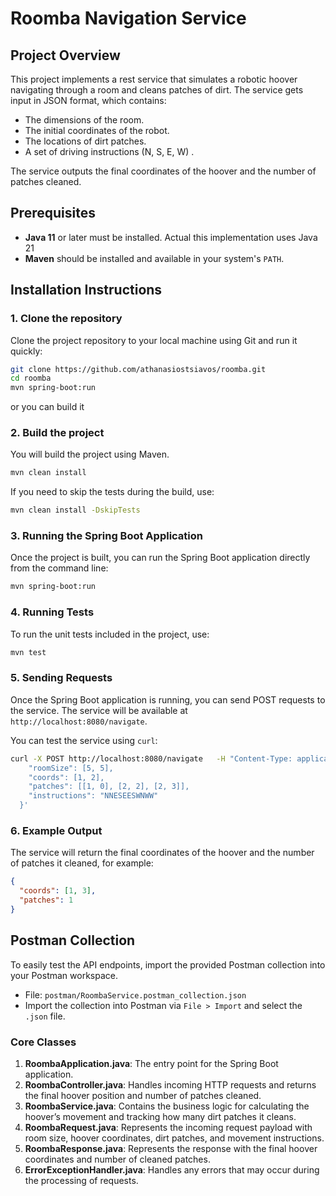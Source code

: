
# Roomba Navigation Service

## Project Overview

This project implements a rest service that simulates a robotic hoover navigating through a room and cleans patches of dirt. The service gets input in JSON format, which contains:

- The dimensions of the room.
- The initial coordinates of the robot.
- The locations of dirt patches.
- A set of driving instructions (N, S, E, W) .

The service outputs the final coordinates of the hoover and the number of patches cleaned.

## Prerequisites

- **Java 11** or later must be installed. Actual this implementation uses Java 21
- **Maven** should be installed and available in your system's `PATH`.

## Installation Instructions

### 1. Clone the repository

Clone the project repository to your local machine using Git and run it quickly:

```bash
git clone https://github.com/athanasiostsiavos/roomba.git
cd roomba
mvn spring-boot:run
```
or you can build it 
### 2. Build the project

You will build the project using Maven.

```bash
mvn clean install
```

If you need to skip the tests during the build, use:

```bash
mvn clean install -DskipTests
```

### 3. Running the Spring Boot Application

Once the project is built, you can run the Spring Boot application directly from the command line:

```bash
mvn spring-boot:run
```

### 4. Running Tests

To run the unit tests included in the project, use:

```bash
mvn test
```

### 5. Sending Requests

Once the Spring Boot application is running, you can send POST requests to the service. The service will be available at `http://localhost:8080/navigate`.

You can test the service using `curl`:

```bash
curl -X POST http://localhost:8080/navigate   -H "Content-Type: application/json"   -d '{
    "roomSize": [5, 5],
    "coords": [1, 2],
    "patches": [[1, 0], [2, 2], [2, 3]],
    "instructions": "NNESEESWNWW"
  }'
```

### 6. Example Output

The service will return the final coordinates of the hoover and the number of patches it cleaned, for example:

```json
{
  "coords": [1, 3],
  "patches": 1
}
```

## Postman Collection

To easily test the API endpoints, import the provided Postman collection into your Postman workspace.

- File: `postman/RoombaService.postman_collection.json`
- Import the collection into Postman via `File > Import` and select the `.json` file.


### Core Classes

1. **RoombaApplication.java**: The entry point for the Spring Boot application.
2. **RoombaController.java**: Handles incoming HTTP requests and returns the final hoover position and number of patches cleaned.
3. **RoombaService.java**: Contains the business logic for calculating the hoover’s movement and tracking how many dirt patches it cleans.
4. **RoombaRequest.java**: Represents the incoming request payload with room size, hoover coordinates, dirt patches, and movement instructions.
5. **RoombaResponse.java**: Represents the response with the final hoover coordinates and number of cleaned patches.
6. **ErrorExceptionHandler.java**: Handles any errors that may occur during the processing of requests.


